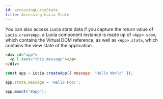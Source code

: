 ```yaml
---
id: accessingLuciaState
title: Accessing Lucia State
---
```


You can also access Lucia state data if you capture the return value of `Lucia.createApp`. a Lucia component instance is made up of `<App>.vdom`, which contains the Virtual DOM reference, as well as `<App>.state`, which contains the view state of the application.

```html
<div id="app">
  <p l-text="this.message"></p>
</div>
```

```javascript
const app = Lucia.createApp({ message: 'Hello World' });

app.state.message = 'Hello Foo!';

app.mount('#app');
```
